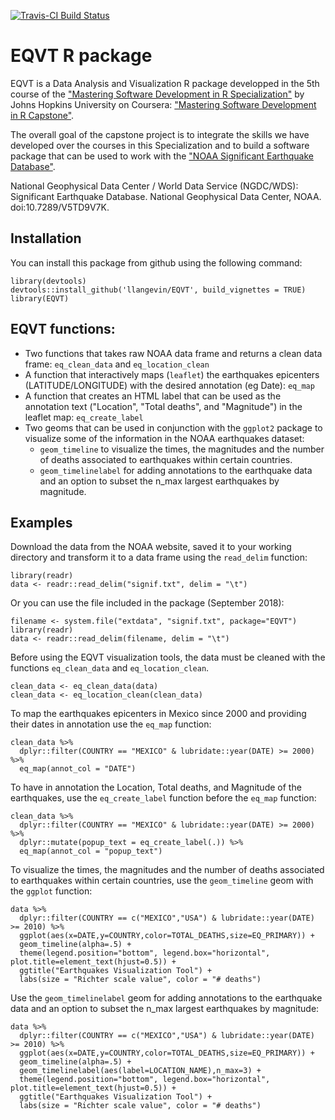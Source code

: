 [![Travis-CI Build Status](https://travis-ci.org/llangevin/EQVT.svg?branch=master)](https://travis-ci.org/llangevin/EQVT)

# EQVT R package

EQVT is a Data Analysis and Visualization R package developped in the 5th course of the
["Mastering Software Development in R Specialization"](https://www.coursera.org/specializations/r) by Johns Hopkins University on Coursera: ["Mastering Software Development in R Capstone"](https://www.coursera.org/learn/r-capstone).

The overall goal of the capstone project is to integrate the skills we have developed over the courses in this Specialization and to build a software package that can be used to work with the ["NOAA Significant Earthquake Database"](https://www.ngdc.noaa.gov/nndc/struts/form?t=101650&s=1&d=1).

National Geophysical Data Center / World Data Service (NGDC/WDS): Significant Earthquake Database. National Geophysical Data Center, NOAA. doi:10.7289/V5TD9V7K.

## Installation

You can install this package from github using the following command:

```{r, eval=FALSE}
library(devtools)
devtools::install_github('llangevin/EQVT', build_vignettes = TRUE)
library(EQVT)
```

## EQVT functions:
  
* Two functions that takes raw NOAA data frame and returns a clean data frame: `eq_clean_data` and `eq_location_clean`
* A function that interactively maps (`leaflet`) the earthquakes epicenters (LATITUDE/LONGITUDE) with the desired annotation (eg Date): `eq_map`
* A function that creates an HTML label that can be used as the annotation text ("Location", "Total deaths", and "Magnitude") in the leaflet map: `eq_create_label`
* Two geoms that can be used in conjunction with the `ggplot2` package to visualize some of the information in the NOAA earthquakes dataset: 
     + `geom_timeline` to visualize the times, the magnitudes and the number of deaths associated to earthquakes within certain countries.
     + `geom_timelinelabel` for adding annotations to the earthquake data and an option to subset the n_max largest earthquakes by magnitude.

## Examples

Download the data from the NOAA website, saved it to your working directory and transform it to a data frame using the `read_delim` function:
  
```{r eval = FALSE}
library(readr)
data <- readr::read_delim("signif.txt", delim = "\t")
```
Or you can use the file included in the package (September 2018):

```{r eval = FALSE}
filename <- system.file("extdata", "signif.txt", package="EQVT")
library(readr)
data <- readr::read_delim(filename, delim = "\t")
```

Before using the EQVT visualization tools, the data must be cleaned with the functions `eq_clean_data` and `eq_location_clean`.

```{r eval = FALSE}
clean_data <- eq_clean_data(data)
clean_data <- eq_location_clean(clean_data)
```

To map the earthquakes epicenters in Mexico since 2000 and providing their dates in annotation use the `eq_map` function:

```{r eval = FALSE}
clean_data %>%
  dplyr::filter(COUNTRY == "MEXICO" & lubridate::year(DATE) >= 2000) %>%
  eq_map(annot_col = "DATE")
```

To have in annotation the Location, Total deaths, and Magnitude of the earthquakes, use the `eq_create_label` function before the `eq_map` function:

```{r eval = FALSE}
clean_data %>%
  dplyr::filter(COUNTRY == "MEXICO" & lubridate::year(DATE) >= 2000) %>%
  dplyr::mutate(popup_text = eq_create_label(.)) %>%
  eq_map(annot_col = "popup_text")
```

To visualize the times, the magnitudes and the number of deaths associated to earthquakes within certain countries, use the `geom_timeline` geom with the `ggplot` function:

```{r eval = FALSE}
data %>%
  dplyr::filter(COUNTRY == c("MEXICO","USA") & lubridate::year(DATE) >= 2010) %>%
  ggplot(aes(x=DATE,y=COUNTRY,color=TOTAL_DEATHS,size=EQ_PRIMARY)) +
  geom_timeline(alpha=.5) +
  theme(legend.position="bottom", legend.box="horizontal", plot.title=element_text(hjust=0.5)) +
  ggtitle("Earthquakes Visualization Tool") +
  labs(size = "Richter scale value", color = "# deaths")
```

Use the `geom_timelinelabel` geom for adding annotations to the earthquake data and an option to subset the n_max largest earthquakes by magnitude:

```{r eval = FALSE}
data %>%
  dplyr::filter(COUNTRY == c("MEXICO","USA") & lubridate::year(DATE) >= 2010) %>%
  ggplot(aes(x=DATE,y=COUNTRY,color=TOTAL_DEATHS,size=EQ_PRIMARY)) +
  geom_timeline(alpha=.5) +
  geom_timelinelabel(aes(label=LOCATION_NAME),n_max=3) +
  theme(legend.position="bottom", legend.box="horizontal", plot.title=element_text(hjust=0.5)) +
  ggtitle("Earthquakes Visualization Tool") +
  labs(size = "Richter scale value", color = "# deaths")
```
